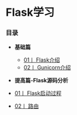 # Flask学习

### 目录

-  **基础篇**
    - [01丨 Flask介绍 ](./Flask介绍.md)
    - [02丨 Gunicorn介绍 ](./Gunicorn介绍.md)


-  **提高篇-Flask源码分析**
  - [01丨 Flask启动过程](./Flask启动流程.md)
  - [02丨 路由](./路由.md)